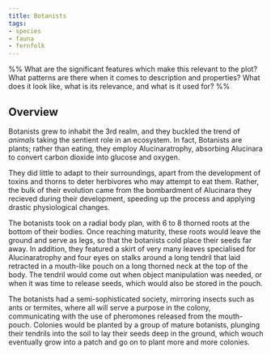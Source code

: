 ```yaml
---
title: Botanists
tags:
- species
- fauna
- fernfolk
---
```

%%
What are the significant features which make this relevant to the plot?
What patterns are there when it comes to description and properties?
What does it look like, what is its relevance, and what is it used for?
%%

## Overview
Botanists grew to inhabit the 3rd realm, and they buckled the trend of *animals* taking the sentient role in an ecosystem. In fact, Botanists are plants; rather than eating, they employ Alucinaratrophy, absorbing Alucinara to convert carbon dioxide into glucose and oxygen.

They did little to adapt to their surroundings, apart from the development of toxins and thorns to deter herbivores who may attempt to eat them. Rather, the bulk of their evolution came from the bombardment of Alucinara they recieved during their development, speeding up the process and applying drastic physiological changes.

The botanists took on a radial body plan, with 6 to 8 thorned roots at the bottom of their bodies. Once reaching maturity, these roots would leave the ground and serve as legs, so that the botanists cold place their seeds far away. In addition, they featured a skirt of very many leaves specialised for Alucinaratrophy and four eyes on stalks around a long tendril that laid retracted in a mouth-like pouch on a long thorned neck at the top of the body. The tendril would come out when object manipulation was needed, or when it was time to release seeds, which would also be stored in the pouch.

The botanists had a semi-sophisticated society, mirroring insects such as ants or termites, where all will serve a purpose in the colony, communicating with the use of pheromones released from the mouth-pouch. Colonies would be planted by a group of mature botanists, plunging their tendrils into the soil to lay their seeds deep in the ground, which wouch eventually grow into a patch and go on to plant more and more colonies.